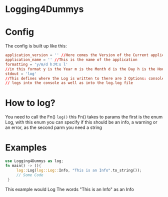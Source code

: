 # Logging4Dummys

# Config
The config is built up like this:
```toml
application_version = '' //Here comes the Version of the Current application in
application_name = '' //This is the name of the application
formatting = 'y/m/d h:M:s l'
//in this format y is the Year m is the Month d is the Day h is the Hour M is the Minute s is the Second and l is the logging Message
stdout = 'log'
//This defines where the Log is written to there are 3 Options: console, this logs the to the console, log, this logs into an log.log file, and both this
// logs into the console as well as into the log.log file
```

# How to log?
You need to call the Fn() `log()` this Fn() takes to params
the first is the enum Log, with this enum you can specify if this should be an info,
a warning or an error, as the second parm you need a string
# Examples
```rust
use Logging4Dummys as log;
fn main() -> (){
     log::Log(log::Log::Info, "This is an Info".to_string());
     // Some Code
 }
 ```
This example would Log The words "This is an Info" as an Info
